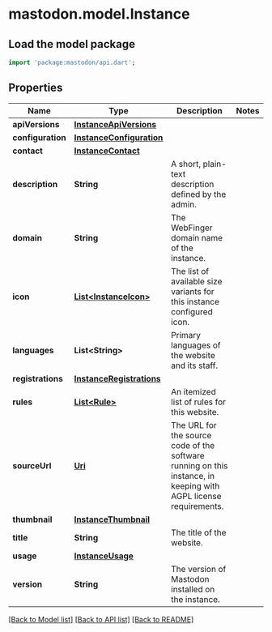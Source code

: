 # mastodon.model.Instance

## Load the model package
```dart
import 'package:mastodon/api.dart';
```

## Properties
Name | Type | Description | Notes
------------ | ------------- | ------------- | -------------
**apiVersions** | [**InstanceApiVersions**](InstanceApiVersions.md) |  | 
**configuration** | [**InstanceConfiguration**](InstanceConfiguration.md) |  | 
**contact** | [**InstanceContact**](InstanceContact.md) |  | 
**description** | **String** | A short, plain-text description defined by the admin. | 
**domain** | **String** | The WebFinger domain name of the instance. | 
**icon** | [**List&lt;InstanceIcon&gt;**](InstanceIcon.md) | The list of available size variants for this instance configured icon. | 
**languages** | **List&lt;String&gt;** | Primary languages of the website and its staff. | 
**registrations** | [**InstanceRegistrations**](InstanceRegistrations.md) |  | 
**rules** | [**List&lt;Rule&gt;**](Rule.md) | An itemized list of rules for this website. | 
**sourceUrl** | [**Uri**](Uri.md) | The URL for the source code of the software running on this instance, in keeping with AGPL license requirements. | 
**thumbnail** | [**InstanceThumbnail**](InstanceThumbnail.md) |  | 
**title** | **String** | The title of the website. | 
**usage** | [**InstanceUsage**](InstanceUsage.md) |  | 
**version** | **String** | The version of Mastodon installed on the instance. | 

[[Back to Model list]](../README.md#documentation-for-models) [[Back to API list]](../README.md#documentation-for-api-endpoints) [[Back to README]](../README.md)


